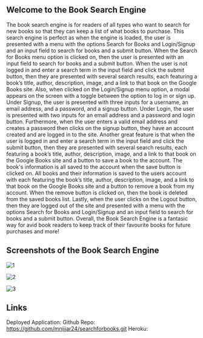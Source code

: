 ## Welcome to the Book Search Engine

The book search engine is for readers of all types who want to search for new books so that they can keep a list of what books to purchase. This search engine is perfect as when the engine is loaded, the user is presented with a menu with the options Search for Books and Login/Signup and an input field to search for books and a submit button. When the Search for Books menu option is clicked on, then the user is presented with an input field to search for books and a submit button. When the user is not logged in and enter a search term in the input field and click the submit button, then they are presented with several search results, each featuring a book’s title, author, description, image, and a link to that book on the Google Books site. Also, when clicked on the Login/Signup menu option, a modal appears on the screen with a toggle between the option to log in or sign up. Under Signup, the user is presented with three inputs for a username, an email address, and a password, and a signup button. Under Login, the user is presented with two inputs for an email address and a password and login button. Furthermore, when the user enters a valid email address and creates a password then clicks on the signup button, they have an account created and are logged in to the site. Another great feature is that when the user is logged in and enter a search term in the input field and click the submit button, then they are presented with several search results, each featuring a book’s title, author, description, image, and a link to that book on the Google Books site and a button to save a book to the account. The book's information is all saved to the account when the save button is clicked on. All books and their information is saved to the users account with each featuring the book’s title, author, description, image, and a link to that book on the Google Books site and a button to remove a book from my account. When the remove button is clicked on, then the book is deleted from the saved books list. Lastly, when the user clicks on the Logout button, then they are logged out of the site and presented with a menu with the options Search for Books and Login/Signup and an input field to search for books and a submit button. Overall, the Book Search Engine is a fantasic way for avid book readers to keep track of their favourite books for future purchases and more! 

## Screenshots of the Book Search Engine

![1](https://user-images.githubusercontent.com/87215165/151209773-df939374-8e0a-4eb2-8aaf-9e13a435bed5.png)

![2](https://user-images.githubusercontent.com/87215165/151209783-696d421a-ba16-4831-b1a7-fe10f0fd1f04.png)

![3](https://user-images.githubusercontent.com/87215165/151209791-cb095274-68da-4503-b424-7e860e39653a.png)


## Links
Deployed Application: 
Github Repo: https://github.com/mnijjar24/searchforbooks.git
Heroku: 